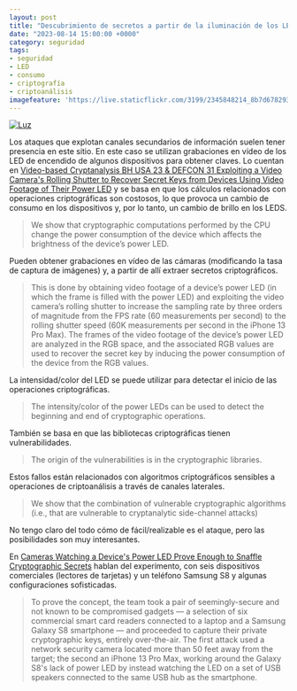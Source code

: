 ```yaml
---
layout: post
title: "Descubrimiento de secretos a partir de la iluminación de los LED"
date: "2023-08-14 15:00:00 +0000"
category: seguridad
tags:
- seguridad
- LED
- consumo
- criptografía
- criptoanálisis
imagefeature: 'https://live.staticflickr.com/3199/2345848214_8b7d678293.jpg'
---
```

<a href="https://www.flickr.com/photos/fernand0/2345848214/" title="Luz "><img src="https://live.staticflickr.com/3199/2345848214_8b7d678293.jpg" alt="Luz " class="img-responsive img-centered"></a>

Los ataques que explotan canales secundarios de información suelen tener presencia en este sitio. En este caso se utilizan grabaciones en vídeo de los LED de encendido de algunos dispositivos para obtener claves. Lo cuentan en [Video-based Cryptanalysis BH USA 23 & DEFCON 31 Exploiting a Video Camera's Rolling Shutter to Recover Secret Keys from Devices Using Video Footage of Their Power LED](https://www.nassiben.com/video-based-crypta) y se basa en que los cálculos relacionados con operaciones criptográficas son costosos, lo que provoca un cambio de consumo en los dispositivos y, por lo tanto, un cambio de brillo en los LEDS.

> We show that cryptographic computations performed by the CPU change the power consumption of the device which affects the brightness of the device’s power LED.

Pueden obtener grabaciones en vídeo de las cámaras (modificando la tasa de captura de imágenes) y, a partir de allí extraer secretos criptográficos.

> This is done by obtaining video footage of a device’s power LED (in which the frame is filled with the power LED) and exploiting the video camera’s rolling shutter to increase the sampling rate by three orders of magnitude from the FPS rate (60 measurements per second) to the rolling shutter speed (60K measurements per second in the iPhone 13 Pro Max). The frames of the video footage of the device’s power LED are analyzed in the RGB space, and the associated RGB values are used to recover the secret key by inducing the power consumption of the device from the RGB values.

La intensidad/color del LED se puede utilizar para detectar el inicio de las operaciones criptográficas.

> The intensity/color of the power LEDs can be used to detect the beginning and end of cryptographic operations. 

También se basa en que las bibliotecas criptográficas tienen vulnerabilidades.

> The origin of the vulnerabilities is in the cryptographic libraries. 

Estos fallos están relacionados con algoritmos criptográficos sensibles a operaciones de criptoanálisis a través de canales laterales.

> We show that the combination of vulnerable cryptographic algorithms (i.e., that are vulnerable to cryptanalytic side-channel attacks) 

No tengo claro del todo cómo de fácil/realizable es el ataque, pero las posibilidades son muy interesantes.

En [Cameras Watching a Device's Power LED Prove Enough to Snaffle Cryptographic Secrets](https://www.hackster.io/news/cameras-watching-a-device-s-power-led-prove-enough-to-snaffle-cryptographic-secrets-4daeb5eb06e7) hablan del experimento, con seis dispositivos comerciales (lectores de tarjetas) y un teléfono Samsung S8 y algunas configuraciones sofisticadas.

> To prove the concept, the team took a pair of seemingly-secure and not known to be compromised gadgets — a selection of six commercial smart card readers connected to a laptop and a Samsung Galaxy S8 smartphone — and proceeded to capture their private cryptographic keys, entirely over-the-air. The first attack used a network security camera located more than 50 feet away from the target; the second an iPhone 13 Pro Max, working around the Galaxy S8's lack of power LED by instead watching the LED on a set of USB speakers connected to the same USB hub as the smartphone.
